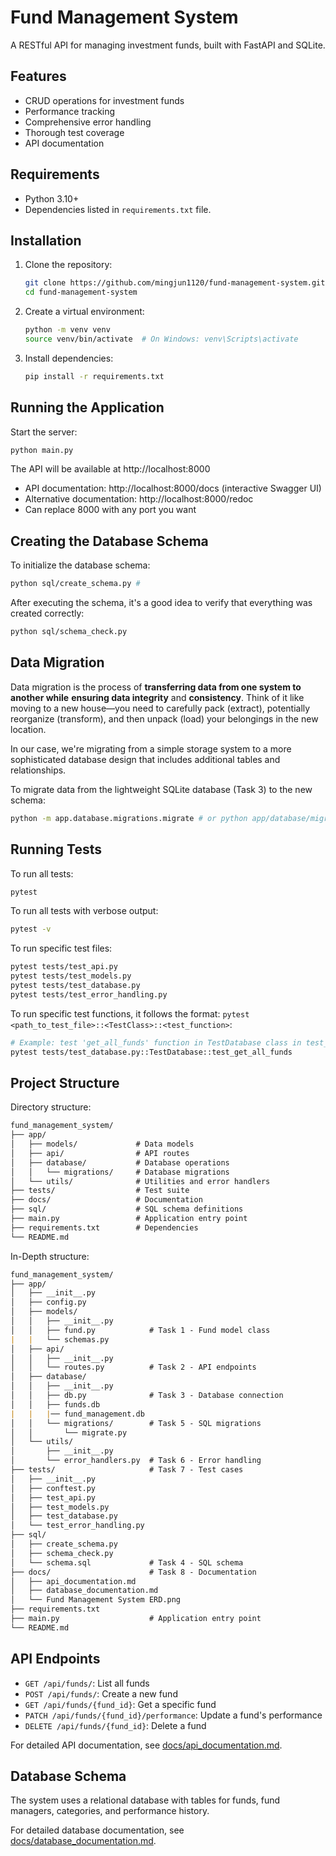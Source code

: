 # Fund Management System
A RESTful API for managing investment funds, built with FastAPI and SQLite.

## Features
- CRUD operations for investment funds
- Performance tracking
- Comprehensive error handling
- Thorough test coverage
- API documentation

## Requirements
- Python 3.10+
- Dependencies listed in `requirements.txt` file.

## Installation
1. Clone the repository:
    ```bash
    git clone https://github.com/mingjun1120/fund-management-system.git
    cd fund-management-system
    ```
2. Create a virtual environment:
   ```bash
   python -m venv venv
   source venv/bin/activate  # On Windows: venv\Scripts\activate
   ```
3. Install dependencies:
   ```bash
   pip install -r requirements.txt
   ```

## Running the Application
Start the server:
```bash
python main.py
```
The API will be available at http://localhost:8000
- API documentation: http://localhost:8000/docs (interactive Swagger UI)
- Alternative documentation: http://localhost:8000/redoc
- Can replace 8000 with any port you want

## Creating the Database Schema
To initialize the database schema:
```bash
python sql/create_schema.py # 
```

After executing the schema, it's a good idea to verify that everything was created correctly:
```bash
python sql/schema_check.py
```

## Data Migration
Data migration is the process of **transferring data from one system to another while** **ensuring data integrity** and **consistency**. Think of it like moving to a new house—you need to carefully pack (extract), potentially reorganize (transform), and then unpack (load) your belongings in the new location.

In our case, we're migrating from a simple storage system to a more sophisticated database design that includes additional tables and relationships.

To migrate data from the lightweight SQLite database (Task 3) to the new schema:
```bash
python -m app.database.migrations.migrate # or python app/database/migrations/migrate.py
```

## Running Tests
To run all tests:
```bash
pytest
```

To run all tests with verbose output:
```bash
pytest -v
```

To run specific test files:
```bash
pytest tests/test_api.py
pytest tests/test_models.py
pytest tests/test_database.py
pytest tests/test_error_handling.py
```

To run specific test functions, it follows the format: `pytest <path_to_test_file>::<TestClass>::<test_function>`:
```bash
# Example: test 'get_all_funds' function in TestDatabase class in test_database.py
pytest tests/test_database.py::TestDatabase::test_get_all_funds
```

## Project Structure
Directory structure:
```markdown
fund_management_system/
├── app/
│   ├── models/             # Data models
│   ├── api/                # API routes
│   ├── database/           # Database operations
│   │   └── migrations/     # Database migrations
│   └── utils/              # Utilities and error handlers
├── tests/                  # Test suite
├── docs/                   # Documentation
├── sql/                    # SQL schema definitions
├── main.py                 # Application entry point
├── requirements.txt        # Dependencies
└── README.md
```

In-Depth structure:
```markdown
fund_management_system/
├── app/
│   ├── __init__.py
│   ├── config.py
│   ├── models/
│   │   ├── __init__.py
│   │   ├── fund.py            # Task 1 - Fund model class
|   |   └── schemas.py
│   ├── api/
│   │   ├── __init__.py
│   │   └── routes.py          # Task 2 - API endpoints
│   ├── database/
│   │   ├── __init__.py
│   │   ├── db.py              # Task 3 - Database connection
│   │   ├── funds.db
|   |   |── fund_management.db
│   │   └── migrations/        # Task 5 - SQL migrations
│   │       └── migrate.py
│   └── utils/
│       ├── __init__.py
│       └── error_handlers.py  # Task 6 - Error handling
├── tests/                     # Task 7 - Test cases
│   ├── __init__.py
│   ├── conftest.py
│   ├── test_api.py
│   ├── test_models.py
│   ├── test_database.py
│   └── test_error_handling.py
├── sql/
│   ├── create_schema.py
│   ├── schema_check.py
│   └── schema.sql             # Task 4 - SQL schema
├── docs/                      # Task 8 - Documentation
│   ├── api_documentation.md
│   ├── database_documentation.md
│   └── Fund Management System ERD.png
├── requirements.txt
├── main.py                    # Application entry point
└── README.md
```

## API Endpoints
- `GET /api/funds/`: List all funds
- `POST /api/funds/`: Create a new fund
- `GET /api/funds/{fund_id}`: Get a specific fund
- `PATCH /api/funds/{fund_id}/performance`: Update a fund's performance
- `DELETE /api/funds/{fund_id}`: Delete a fund

For detailed API documentation, see [docs/api_documentation.md](https://github.com/mingjun1120/fund_management_system/blob/main/docs/api_documentation.md).

## Database Schema
The system uses a relational database with tables for funds, fund managers, categories, and performance history.

For detailed database documentation, see [docs/database_documentation.md](https://github.com/mingjun1120/fund_management_system/blob/main/docs/database_documentation.md).